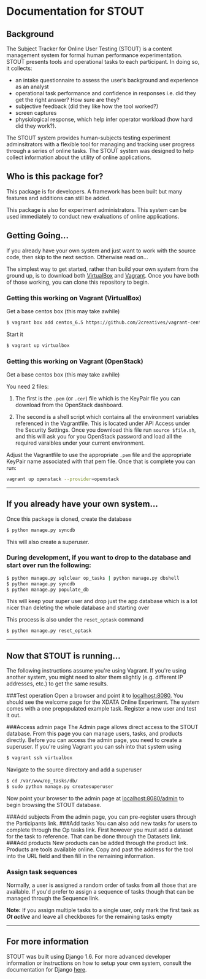 # Documentation for STOUT

## Background
The Subject Tracker for Online User Testing (STOUT) is a content management system for formal human performance experimentation.  STOUT presents tools and operational tasks to each participant. In doing so, it collects:
- an intake questionnaire to assess the user’s background and experience as an analyst
- operational task performance and confidence in responses i.e. did they get the right answer? How sure are they?
- subjective feedback (did they like how the tool worked?)
- screen captures
- physiological response, which  help infer operator workload (how hard did they work?).

The STOUT system provides human-subjects testing experiment adminsitrators with a flexible tool for managing and tracking user progress through a series of online tasks.  The STOUT system was designed to help collect information about the utility of online applications.    

## Who is this package for?
This package is for developers.  A framework has been built but many features and additions can still be added.  

This package is also for experiment administrators.  This system can be used immediately to conduct new evaluations of online applications. 

## Getting Going...
If you already have your own system and just want to work with the source code, then skip to the next section.  Otherwise read on...

The simplest way to get started, rather than build your own system from the ground up, is to download both [VirtualBox](https://www.virtualbox.org) and [Vagrant](https://www.vagrantup.com).  Once you have both of those working, you can clone this repository to begin.

### Getting this working on Vagrant (VirtualBox)

Get a base centos box (this may take awhile)

```bash
$ vagrant box add centos_6.5 https://github.com/2creatives/vagrant-centos/releases/download/v6.5.3/centos65-x86_64-20140116.box
```

Start it

```bash
$ vagrant up virtualbox
```

### Getting this working on Vagrant (OpenStack)

Get a base centos box (this may take awhile)

You need 2 files:

1. The first is the `.pem` (or `.cer`) file which is the KeyPair file you can download from the OpenStack dashboard.

2. The second is a shell script which contains all the environment variables referenced in the Vagrantfile.  This is located under API Access under the Security Settings.  Once you download this file run `source $file.sh`, and this will ask you for you OpenStack password and load all the required varaibles under your current environment.  

Adjust the Vagrantfile to use the appropriate `.pem` file and the appropriate KeyPair name associated with that pem file.  Once that is complete you can run:

```bash
vagrant up openstack --provider=openstack
```

---------------
## If you already have your own system... 

Once this package is cloned, create the database

```bash
$ python manage.py syncdb
```

This will also create a superuser.


### During development, if you want to drop to the database and start over run the following:

```bash
$ python manage.py sqlclear op_tasks | python manage.py dbshell
$ python manage.py syncdb
$ python manage.py populate_db
```

This will keep your super user and drop just the app database which is a lot nicer than deleting the whole database and starting over

This process is also under the `reset_optask` command

```bash
$ python manage.py reset_optask
```

--------------------------------
## Now that STOUT is running...
The following instructions assume you're using Vagrant.  If you're using another system, you might need to alter them slightly (e.g. different IP addresses, etc.) to get the same results. 

###Test operation
Open a browser and point it to [localhost:8080](http://localhost:8080).  You should see the welcome page for the XDATA Online Experiment. The system comes with a one prepopulated example task.  Register a new user and test it out.
       
###Access admin page
The Admin page allows direct access to the STOUT database.  From this page you can manage users, tasks, and products directly. Before you can access the admin page, you need to create a superuser.  If you're using Vagrant you can ssh into that system using 

```bash
$ vagrant ssh virtualbox
```

Navigate to the source directory and add a superuser

```bash
$ cd /var/www/op_tasks/db/
$ sudo python manage.py createsuperuser
```

Now point your browser to the admin page at [localhost:8080/admin](http://localhost:8080/admin) to begin browsing the STOUT database. 
 
###Add subjects
From the admin page, you can pre-register users through the Participants link.
###Add tasks
You can also add new tasks for users to complete through the Op tasks link.  First however you must add a dataset for the task to reference.  That can be done through the Datasets link. 
###Add products
New products can be added through the product link.  Products are tools available online.  Copy and past the address for the tool into the URL field and then fill in the remaining information. 
### Assign task sequences
Normally, a user is assigned a random order of tasks from all those that are available.  If you'd prefer to assign a sequence of tasks though that can be managed through the Sequence link.  

**Note:** If you assign multiple tasks to a single user, only mark the first task as ***Ot active*** and leave all checkboxes for the remaining tasks empty

----
## For more information
STOUT was built using Django 1.6.  For more advanced developer information or instructions on how to setup your own system,  consult the documentation for Django [here](https://www.djangoproject.com).  
